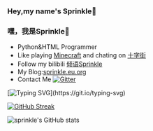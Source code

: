 ### Hey,my name's Sprinkle👋
### 嘿，我是Sprinkle👋
- Python&HTML Programmer
- Like playing [Minecraft](https://minecraft.net) and chating on [十字街](http://crosst.chat)
- Follow my bilibili [倾语Sprinkle](https://space.bilibili.com/504151731)
- My Blog:[sprinkle.eu.org](https://sprinkle.eu.org)
- Contact Me [![Gitter](https://badges.gitter.im/im-spr/chat.svg)](https://gitter.im/im-spr/chat?utm_source=badge&utm_medium=badge&utm_campaign=pr-badge&utm_content=body_badge)

[![Typing SVG](https://readme-typing-svg.herokuapp.com?color=%23989898&lines=%E5%97%A8(%C2%B4-%CF%89-%60)%2C%E6%88%91%E6%98%AFSprinkle%2C%E9%AB%98%E4%B8%AD%E7%94%9F!;%E6%9C%80%E8%BF%91%E5%9C%A8%E5%AD%A6HTML%2Cjs%2Ccss%2C%E4%BC%9A%E4%B8%80%E7%82%B9Python;(%E4%B8%8D%E8%BF%87%E5%A5%BD%E5%83%8F%E5%BE%88%E4%B9%85%E6%B2%A1%E5%86%99%E8%BF%87Python%E4%BA%86...);%E5%96%9C%E6%AC%A2%E5%9C%A8%E5%8D%81%E5%AD%97%E8%A1%97%E8%81%8A%E5%A4%A9%2C%E7%8E%A9%E6%88%91%E7%9A%84%E4%B8%96%E7%95%8C(%CF%83%E2%80%B2%E2%96%BD%E2%80%B5)%E2%80%B2%E2%96%BD%E2%80%B5)](https://git.io/typing-svg)

[![GitHub Streak](http://github-readme-streak-stats.herokuapp.com?user=pntang&theme=tokyonight&date_format=M%20j%5B%2C%20Y%5D)](https://git.io/streak-stats)

![sprinkle's GitHub stats](https://github-readme-stats.vercel.app/api?username=pntang&theme=github_dark&show_icons=true)

